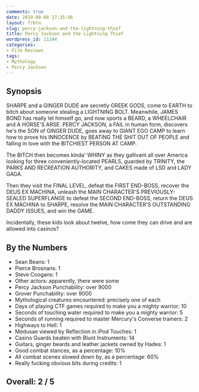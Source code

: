 ```yaml
---
comments: true
date: 2010-08-08 17:35:56
layout: frbtn
slug: percy-jackson-and-the-lightning-thief
title: Percy Jackson and the Lightning Thief
wordpress_id: 11244
categories:
- Film Reviews
tags:
- Mythology
- Percy Jackson
---
```


## Synopsis

SHARPE and a GINGER DUDE are secretly GREEK GODS, come to EARTH to bitch about someone stealing a LIGHTNING BOLT.  Meanwhile, JAMES BOND has really let himself go, and now sports a BEARD, a WHEELCHAIR and A HORSE'S ARSE.  PERCY JACKSON, a FAIL in human form, discovers he's the SON of GINGER DUDE, goes away to GIANT EGO CAMP to learn how to prove his INNOCENCE by BEATING THE SHIT OUT OF PEOPLE and falling in love with the BITCHIEST PERSON AT CAMP.

The BITCH then becomes kinda' WHINY as they gallivant all over America looking for three conveniently-located PEARLS, guarded by TRINITY, the PARKS AND RECREATION AUTHORITY, and CAKES made of LSD and LADY GAGA.

Then they visit the FINAL LEVEL, defeat the FIRST END-BOSS, recover the DEUS EX MACHINA, unleash the MAIN CHARACTER'S PREVIOUSLY-SEALED SUPERFLANGE to defeat the SECOND END-BOSS, return the DEUS EX MACHINA to SHARPE, resolve the MAIN CHARACTER'S OUTSTANDING DADDY ISSUES, and win the GAME.

Incidentally, these kids look about twelve, how come they can drive and are allowed into casinos?

## By the Numbers

  * Sean Beans: 1
  * Pierce Brosnans: 1
  * Steve Coogans: 1
  * Other actors: apparently, there were some
  * Percy Jackson Punchability: over 9000
  * Grover Punchability: over 9000
  * Mythological creatures encountered: precisely one of each
  * Days of playing CTF games required to make you a mighty warrior: 10
  * Seconds of touching water required to make you a mighty warrior: 5
  * Seconds of running required to master Mercury's Converse trainers: 2
  * Highways to Hell: 1
  * Medusae viewed by Reflection in iPod Touches: 1
  * Casino Guards beaten with Blunt Instruments: 14
  * Guitars, ginger beards and leather jackets owned by Hades: 1
  * Good combat stances, as a percentage: 10%
  * All combat scenes slowed down by, as a percentage: 60%
  * Really fucking obvious bits during credits: 1

## Overall: 2 / 5
